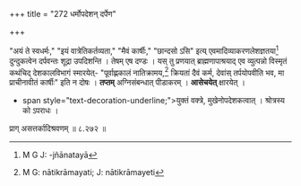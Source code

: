 +++
title = "272 धर्मोपदेशन् दर्पेण"

+++


"अयं ते स्वधर्मः," "इयं वात्रेतिकर्तव्यता," "मैवं कार्षीः," "छान्दसो ऽसि" इत्य् एवमादिव्याकरणलेशज्ञतया[^२०५] दुन्दुकत्वेन दर्पवन्तः शूद्रा उपदिशन्ति । तेषम् एष दण्डः । यस् तु प्रणयात् ब्राह्मणापाश्रयाद् एव व्युत्पन्नो विस्मृतं कथंचिद् देशकालविभागं स्मारयेत्- "पूर्वाह्णकालं नातिक्रामय,[^२०६] क्रियतां दैवं कर्म, देवांस् तर्पयोपवीति भव, मा प्राचीनावीतं कार्षीः" इति न दोषः । **तप्तम्** अग्निसंबन्धात् पीडाकरम् । **आसेचयेत्** क्षारयेत् । 


[^२०६]:
     M G: nātikrāmayati; J: nātikrāmayeti


[^२०५]:
     M G J: -jñānatayā

- span style="text-decoration-underline;">युक्तं वक्त्रे, मुखेनोपदेशकत्वात् । श्रोत्रस्य को ऽपराधः । 

प्राग् असत्तर्कादिश्रवणम् ॥ ८.२७२ ॥